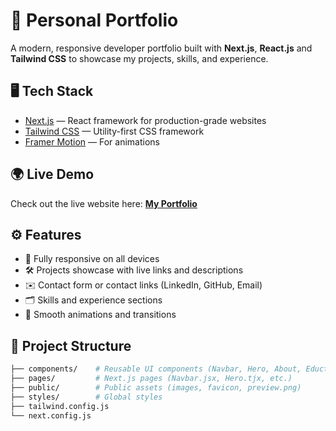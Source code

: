 # 🚀 Personal Portfolio

A modern, responsive developer portfolio built with **Next.js**, **React.js** and **Tailwind CSS** to showcase my projects, skills, and experience.

## 🖥️ Tech Stack

- [Next.js](https://nextjs.org/) — React framework for production-grade websites
- [Tailwind CSS](https://tailwindcss.com/) — Utility-first CSS framework
- [Framer Motion](https://www.framer.com/motion/) — For animations

## 🌍 Live Demo

Check out the live website here: [**My Portfolio**](https://mouad-sadik.vercel.app/)


## ⚙️ Features

- 📱 Fully responsive on all devices
- 🛠️ Projects showcase with live links and descriptions
- ✉️ Contact form or contact links (LinkedIn, GitHub, Email)
- 🗂️ Skills and experience sections
- 🎨 Smooth animations and transitions

## 📂 Project Structure

```bash
├── components/    # Reusable UI components (Navbar, Hero, About, Eduction, Skills, Projects, Footer.)
├── pages/         # Next.js pages (Navbar.jsx, Hero.tjx, etc.)
├── public/        # Public assets (images, favicon, preview.png)
├── styles/        # Global styles
├── tailwind.config.js
└── next.config.js
